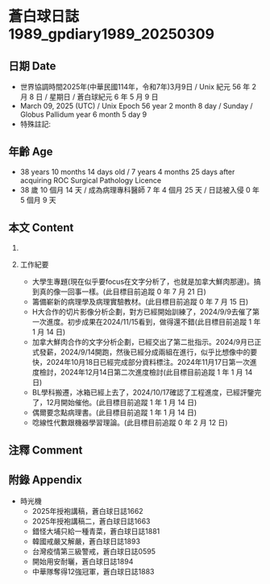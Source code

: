 [_metadata_:encoding]: - "utf-8"
[_metadata_:language]: - "zh-Hant-TW"
[_metadata_:fileformat]: - "markdown"
[_metadata_:MIME_type]: - "text/plain"
[_metadata_:markdown_version]: - "commonmark version 0.30"
[_metadata_:markdown_spec]: - "https://spec.commonmark.org/0.30/"

# 蒼白球日誌1989_gpdiary1989_20250309 #

## 日期 Date ##

* 世界協調時間2025年(中華民國114年，令和7年)3月9日 / Unix 紀元 56 年 2 月 8 日 / 星期日 / 蒼白球紀元 6 年 5 月 9 日
* March 09, 2025 (UTC) / Unix Epoch 56 year 2 month 8 day / Sunday / Globus Pallidum year 6 month 5 day 9
* 特殊註記:

## 年齡 Age ##

* 38 years 10 months 14 days old / 7 years 4 months 25 days after acquiring ROC Surgical Pathology Licence
* 38 歲 10 個月 14 天 / 成為病理專科醫師 7 年 4 個月 25 天 / 日誌被入侵 0 年 5 個月 9 天

## 本文 Content ##

1. 

2. 工作紀要

    - 大學生專題(現在似乎要focus在文字分析了，也就是加拿大鮮肉那邊)。搞到真的像一回事一樣。(此目標目前追蹤 0 年 7 月 21 日)
    - 籌備嶄新的病理學及病理實驗教材。(此目標目前追蹤 0 年 7 月 15 日)
    - H大合作的切片影像分析企劃，對方已經開始訓練了，2024/9/9去催了第一次進度。初步成果在2024/11/15看到，做得還不錯(此目標目前追蹤 1 年 1 月 14 日)
    - 加拿大鮮肉合作的文字分析企劃，已經交出了第二批指示。2024/9月已正式發薪，2024/9/14開跑，然後已經分成兩組在進行，似乎比想像中的要快，2024年10月18日已經完成部分資料標注。2024年11月17日第一次進度檢討，2024年12月14日第二次進度檢討(此目標目前追蹤 1 年 1 月 14 日)
    - BL學科搬遷，冰箱已經上去了，2024/10/17確認了工程進度，已經評鑒完了，12月開始催他。(此目標目前追蹤 1 年 1 月 14 日)
    - 偶爾要念點病理書。(此目標目前追蹤 1 年 1 月 14 日)
    - 唸線性代數跟機器學習理論。(此目標目前追蹤 0 年 2 月 12 日)

## 注釋 Comment ##


## 附錄 Appendix ##

* 時光機
    - 2025年授袍講稿，蒼白球日誌1662
    - 2025年授袍講稿二，蒼白球日誌1663
    - 錯怪大埔只給一種青菜，蒼白球日誌1881
    - 韓國戒嚴又解嚴，蒼白球日誌1893
    - 台灣疫情第三級警戒，蒼白球日誌0595
    - 開始用安耐曬，蒼白球日誌1894
    - 中華隊奪得12強冠軍，蒼白球日誌1883
